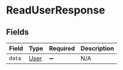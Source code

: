 # ReadUserResponse


## Fields

| Field                               | Type                                | Required                            | Description                         |
| ----------------------------------- | ----------------------------------- | ----------------------------------- | ----------------------------------- |
| `data`                              | [User](../../models/shared/user.md) | :heavy_minus_sign:                  | N/A                                 |